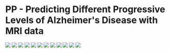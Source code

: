 # PP - Predicting Different Progressive Levels of Alzheimer's Disease with MRI data

![](pictures_report/01.jpg)
![](pictures_report/02.jpg)
![](pictures_report/03.jpg)
![](pictures_report/04.jpg)
![](pictures_report/05.jpg)
![](pictures_report/06.jpg)
![](pictures_report/07.jpg)
![](pictures_report/08.jpg)
![](pictures_report/09.jpg)
![](pictures_report/10.jpg)
![](pictures_report/11.jpg)
![](pictures_report/12.jpg)
